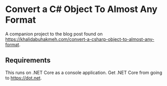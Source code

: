 # Convert a C# Object To Almost Any Format

A companion project to the blog post found on https://khalidabuhakmeh.com/convert-a-csharp-object-to-almost-any-format.

## Requirements

This runs on .NET Core as a console application. Get .NET Core from
going to https://dot.net.

